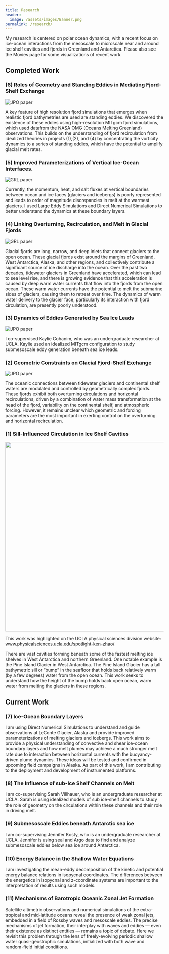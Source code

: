 ```yaml
---
title: Research
header:
  image: /assets/images/Banner.png
permalink: /research/
---
```


My research is centered on polar ocean dynamics, with a recent focus on ice-ocean interactions from the mesoscale to microscale near and around ice shelf cavities and fjords in Greenland and Antarctica. Please also see the Movies page for some visualizations of recent work.


## Completed Work


### (6) Roles of Geometry and Standing Eddies in Mediating Fjord-Shelf Exchange

![JPO paper](/assets/images/jpo22.png)

A key feature of high resolution fjord simulations that emerges when realistic fjord bathymetries are used are standing eddies. We discovered the existence of these eddies using high-resolution MITgcm fjord simulations, which used datafrom the NASA OMG (Oceans Melting Greenland) observations. This builds on the understanding of fjord recirculation from idealized theories in projects (1),(2), and (4) by concentrating the vorticity dynamics to a series of standing eddies, which have the potential to amplify glacial melt rates.  
 
### (5) Improved Parameterizations of Vertical Ice-Ocean Interfaces.

![GRL paper](/assets/images/grl22.png)

Currently, the momentum, heat, and salt fluxes at vertical boundaries between ocean and ice faces (glaciers and icebergs) is poorly represented and leads to order of magnitude discrepancies in melt at the warmest glaciers. I used Large Eddy Simulations and Direct Numerical Simulations to better understand the dynamics at these boundary layers.

### (4) Linking Overturning, Recirculation, and Melt in Glacial Fjords

![GRL paper](/assets/images/fjordsetup_grl.png)

Glacial fjords are long, narrow, and deep inlets that connect glaciers to the open ocean. These glacial fjords exist around the margins of Greenland, West Antarctica, Alaska, and other regions, and collectively contribute a significant source of ice discharge into the ocean. Over the past two decades, tidewater glaciers in Greenland have accelerated, which can lead to sea level rise, and there is growing evidence that this acceleration is caused by deep warm water currents that flow into the fjords from the open ocean. These warm water currents have the potential to melt the submarine sides of glaciers, causing them to retreat over time. The dynamics of warm water delivery to the glacier face, particularly its interaction with fjord circulation, are presently poorly understood. 

### (3) Dynamics of Eddies Generated by Sea Ice Leads

![JPO paper](/assets/images/antarctic_leads.png)

I co-supervised Kaylie Cohanim, who was an undergraduate researcher at UCLA. Kaylie used an idealized MITgcm configuration to study submesoscale eddy generation beneath sea ice leads. 

### (2) Geometric Constraints on Glacial Fjord-Shelf Exchange

![JPO paper](/assets/images/geometricconstraintsfigure.png)

The oceanic connections between tidewater glaciers and continental shelf waters are modulated and controlled by geometrically complex fjords. These fjords exhibit both overturning circulations and horizontal recirculations, driven by a combination of water mass transformation at the head of the fjord, variability on the continental shelf, and atmospheric forcing. However, it remains unclear which geometric and forcing parameters are the most important in exerting control on the overturning and horizontal recirculation.

### (1) Sill-Influenced Circulation in Ice Shelf Cavities


<img src="/assets/images/modelgeom7.png" width="600">

This work was highlighted on the UCLA physical sciences division website: www.physicalsciences.ucla.edu/spotlight-ken-zhao/

There are vast cavities forming beneath some of the fastest melting ice shelves in West Antarctica and northern Greenland. One notable example is the Pine Island Glacier in West Antarctica. The Pine Island Glacier has a tall bathymetric sill or “bump” in the seafloor that holds back relatively warm (by a few degrees) water from the open ocean. This work seeks to understand how the height of the bump holds back open ocean, warm water from melting the glaciers in these regions.

## Current Work

### (7) Ice-Ocean Boundary Layers

I am using Direct Numerical Simulations to understand and guide observations at LeConte Glacier, Alaska and provide improved parameterizations of melting glaciers and icebergs. This work aims to provide a physical understanding of convective and shear ice-ocean boundary layers and how melt plumes may achieve a much stronger melt rate due to interaction between horizontal currents with the buoyancy-driven plume dynamics. These ideas will be tested and confirmed in upcoming field campaigns in Alaska. As part of this work, I am contributing to the deployment and development of instrumented platforms. 

### (8) The Influence of sub-Ice Shelf Channels on Melt

I am co-supervising Sarah Villhauer, who is an undergraduate researcher at UCLA. Sarah is using idealized models of sub ice-shelf channels to study the role of geometry on the circulations within these channels and their role in driving melt.

### (9) Submesoscale Eddies beneath Antarctic sea ice

I am co-supervising Jennifer Kosty, who is an undergraduate researcher at UCLA. Jennifer is using seal and Argo data to find and analyze submesoscale eddies below sea ice around Antarctica.

### (10) Energy Balance in the Shallow Water Equations
 
I am investigating the mean-eddy decomposition of the kinetic and potential energy balance relations in isopycnal coordinates. The differences between the energetics in isopycnal and z-coordinate systems are important to the interpretation of results using such models.
 
### (11) Mechanisms of Barotropic Oceanic Zonal Jet Formation
 
Satellite altimetric observations and numerical simulations of the extra-tropical and mid-latitude oceans reveal the presence of weak zonal jets, embedded in a field of Rossby waves and mesoscale eddies. The precise mechanisms of jet formation, their interplay with waves and eddies — even their existence as distinct entities — remains a topic of debate. Here we revisit this problem through the lens of freely-evolving periodic shallow water quasi-geostrophic simulations, initialized with both wave and random-field initial conditions.
 




